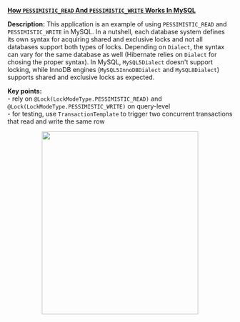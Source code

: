 **[How `PESSIMISTIC_READ` And `PESSIMISTIC_WRITE` Works In MySQL](https://github.com/AnghelLeonard/Hibernate-SpringBoot/tree/master/HibernateSpringBootPessimisticLocks)**
 
**Description:** This application is an example of using `PESSIMISTIC_READ` and `PESSIMISTIC_WRITE` in MySQL. In a nutshell, each database system defines its own syntax for acquiring shared and exclusive locks and not all databases support both types of locks. Depending on `Dialect`, the syntax can vary for the same database as well (Hibernate relies on `Dialect` for chosing the proper syntax). In MySQL, `MySQL5Dialect` doesn't support locking, while InnoDB engines (`MySQL5InnoDBDialect` and `MySQL8Dialect`) supports shared and exclusive locks as expected.

**Key points:**\
     - rely on `@Lock(LockModeType.PESSIMISTIC_READ)` and `@Lock(LockModeType.PESSIMISTIC_WRITE)` on query-level\
     - for testing, use `TransactionTemplate` to trigger two concurrent transactions that read and write the same row
     
<a href="https://leanpub.com/java-persistence-performance-illustrated-guide"><p align="center"><img src="https://github.com/AnghelLeonard/Hibernate-SpringBoot/blob/master/Java%20Persistence%20Performance%20Illustrated%20Guide.jpg" height="410" width="350"/></p></a>
